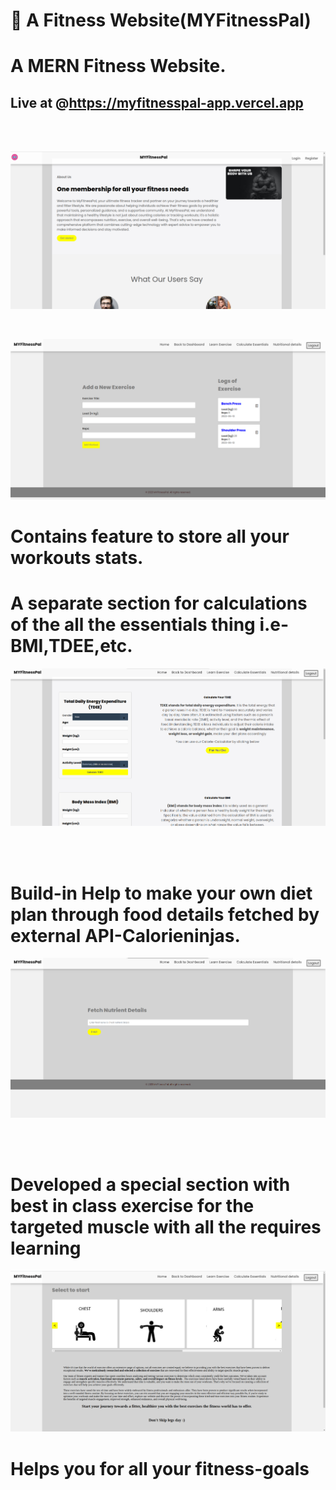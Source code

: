 #  💪 A Fitness Website(MYFitnessPal)


# A MERN Fitness Website.
## Live at @https://myfitnesspal-app.vercel.app

</br>
</br>

![preview img](/Home-page1.png)


</br>


![preview img](/nutrient-details1.png)


# Contains feature to store all your workouts stats.
# A separate section for calculations of the all the essentials thing i.e-BMI,TDEE,etc.
![preview img](/calculating_ess1.png)

</br>
</br>



#  Build-in Help to make your own diet plan through food details fetched by external API-Calorieninjas.
![preview img](/Login-page1.png)

</br>

</br>

# Developed a special section with best in class exercise for the targeted muscle with all the requires learning
![preview img](/learn-chest-exercise1.png)
# Helps you for all your fitness-goals

